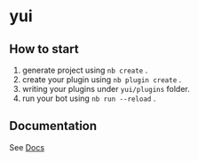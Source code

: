 # yui

## How to start

1. generate project using `nb create` .
2. create your plugin using `nb plugin create` .
3. writing your plugins under `yui/plugins` folder.
4. run your bot using `nb run --reload` .

## Documentation

See [Docs](https://nonebot.dev/)
